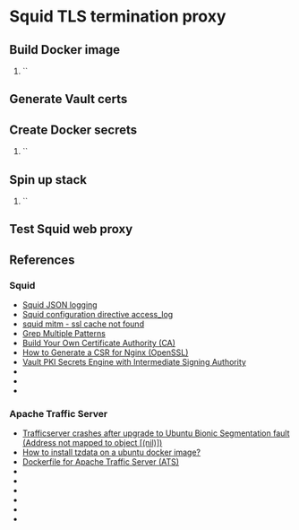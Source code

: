 # Squid TLS termination proxy

## Build Docker image
1. ``

## Generate Vault certs

## Create Docker secrets
1. ``

## Spin up stack
1. ``

## Test Squid web proxy

## References
### Squid
* [Squid JSON logging](https://gist.github.com/kosho/82546a86140ad67c866e8197d730c53c)
* [Squid configuration directive access_log](http://www.squid-cache.org/Doc/config/access_log/)
* [squid mitm - ssl cache not found](http://squid-web-proxy-cache.1019090.n4.nabble.com/squid-mitm-td4690175.html)
* [Grep Multiple Patterns](https://linuxize.com/post/grep-multiple-patterns/)
* [Build Your Own Certificate Authority (CA)](https://learn.hashicorp.com/tutorials/vault/pki-engine)
* [How to Generate a CSR for Nginx (OpenSSL)](https://www.thesslstore.com/knowledgebase/ssl-generate/csr-generation-guide-for-nginx-openssl/)
* [Vault PKI Secrets Engine with Intermediate Signing Authority](https://dev.to/v6/vault-pki-secrets-engine-with-intermediate-signing-authority-hap)
* []()
* []()
* []()

### Apache Traffic Server
* [Trafficserver crashes after upgrade to Ubuntu Bionic Segmentation fault (Address not mapped to object [(nil)])](https://serverfault.com/questions/917583/trafficserver-crashes-after-upgrade-to-ubuntu-bionic-segmentation-fault-address)
* [How to install tzdata on a ubuntu docker image?](https://serverfault.com/questions/949991/how-to-install-tzdata-on-a-ubuntu-docker-image)
* [Dockerfile for Apache Traffic Server (ATS)](https://www.jamescoyle.net/how-to/dockerfile/3176-dockerfile-for-apache-traffic-server-ats)
* []()
* []()
* []()
* []()
* []()
* []()
